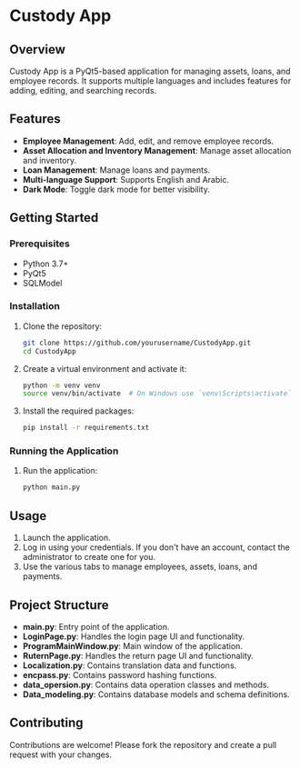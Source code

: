 # Custody App

## Overview
Custody App is a PyQt5-based application for managing assets, loans, and employee records. It supports multiple languages and includes features for adding, editing, and searching records.

## Features
- **Employee Management**: Add, edit, and remove employee records.
- **Asset Allocation and Inventory Management**: Manage asset allocation and inventory.
- **Loan Management**: Manage loans and payments.
- **Multi-language Support**: Supports English and Arabic.
- **Dark Mode**: Toggle dark mode for better visibility.

## Getting Started

### Prerequisites
- Python 3.7+
- PyQt5
- SQLModel


### Installation
1. Clone the repository:
    ```sh
    git clone https://github.com/yourusername/CustodyApp.git
    cd CustodyApp
    ```

2. Create a virtual environment and activate it:
    ```sh
    python -m venv venv
    source venv/bin/activate  # On Windows use `venv\Scripts\activate`
    ```

3. Install the required packages:
    ```sh
    pip install -r requirements.txt
    ```

### Running the Application
1. Run the application:
    ```sh
    python main.py
    ```

## Usage
1. Launch the application.
2. Log in using your credentials. If you don't have an account, contact the administrator to create one for you.
3. Use the various tabs to manage employees, assets, loans, and payments.

## Project Structure
- **main.py**: Entry point of the application.
- **LoginPage.py**: Handles the login page UI and functionality.
- **ProgramMainWindow.py**: Main window of the application.
- **RuternPage.py**: Handles the return page UI and functionality.
- **Localization.py**: Contains translation data and functions.
- **encpass.py**: Contains password hashing functions.
- **data_opersion.py**: Contains data operation classes and methods.
- **Data_modeling.py**: Contains database models and schema definitions.

## Contributing
Contributions are welcome! Please fork the repository and create a pull request with your changes.

